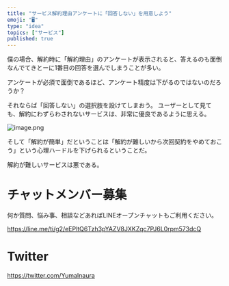 ```yaml
---
title: "サービス解約理由アンケートに「回答しない」を用意しよう"
emoji: "🖥"
type: "idea"
topics: ["サービス"]
published: true
---
```


僕の場合、解約時に「解約理由」のアンケートが表示されると、答えるのも面倒なんでてきとーに1番目の回答を選んでしまうことが多い。

アンケートが必須で面倒であるほど、アンケート精度は下がるのではないのだろうか？

それならば「回答しない」の選択肢を設けてしまおう。
ユーザーとして見ても、解約にわずらわされないサービスは、非常に優良であるように思える。



![image.png](https://qiita-image-store.s3.ap-northeast-1.amazonaws.com/0/89618/2dad73c7-c229-3aa3-d79f-a007b5695f96.png)

そして「解約が簡単」だということは「解約が難しいから次回契約をやめておこう」という心理ハードルを下げられるということだ。

解約が難しいサービスは悪である。











<!-- Update From Qiita API -->

# チャットメンバー募集


何か質問、悩み事、相談などあればLINEオープンチャットもご利用ください。

https://line.me/ti/g2/eEPltQ6Tzh3pYAZV8JXKZqc7PJ6L0rpm573dcQ





# Twitter


https://twitter.com/YumaInaura


<!-- Update From Qiita API -->


